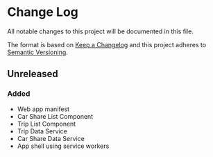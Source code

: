 # Change Log
All notable changes to this project will be documented in this file.

The format is based on [Keep a Changelog](http://keepachangelog.com/)
and this project adheres to [Semantic Versioning](http://semver.org/).

## Unreleased

### Added

- Web app manifest
- Car Share List Component
- Trip List Component
- Trip Data Service
- Car Share Data Service
- App shell using service workers